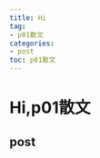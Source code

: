 ```yaml
---
title: Hi
tag: 
- p01散文
categories:
- post
toc: p01散文
---
```

<h1 id="hip01散文">Hi,p01散文</h1>
<h2 id="post">post</h2>
